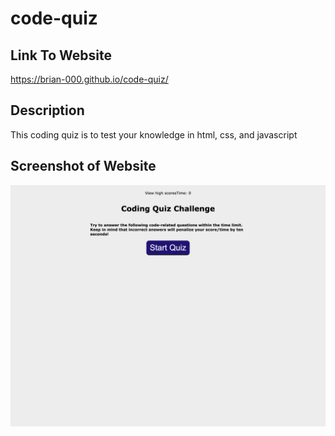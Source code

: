# code-quiz
<h2>Link To Website</h2>

<a href= "https://brian-000.github.io/code-quiz/">https://brian-000.github.io/code-quiz/</a>

<h2>Description</h2>
<p> This coding quiz is to test your knowledge in html, css, and javascript</p>

<h2>Screenshot of Website</h2>

<img src="assets/images/brian-000.github.io_code-quiz_.png">
